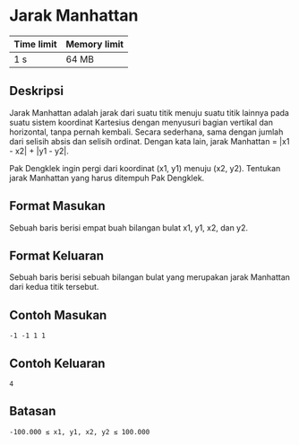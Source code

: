 # Jarak Manhattan

Time limit | Memory limit
---------- | ------------
1 s | 64 MB

## Deskripsi
Jarak Manhattan adalah jarak dari suatu titik menuju suatu titik lainnya pada suatu sistem koordinat Kartesius dengan menyusuri bagian vertikal dan horizontal, tanpa pernah kembali. Secara sederhana, sama dengan jumlah dari selisih absis dan selisih ordinat. Dengan kata lain, jarak Manhattan = |x1 - x2| + |y1 - y2|.

Pak Dengklek ingin pergi dari koordinat (x1, y1) menuju (x2, y2). Tentukan jarak Manhattan yang harus ditempuh Pak Dengklek.

## Format Masukan
Sebuah baris berisi empat buah bilangan bulat x1, y1, x2, dan y2.

## Format Keluaran
Sebuah baris berisi sebuah bilangan bulat yang merupakan jarak Manhattan dari kedua titik tersebut.

## Contoh Masukan
    -1 -1 1 1
## Contoh Keluaran
    4
## Batasan
    -100.000 ≤ x1, y1, x2, y2 ≤ 100.000